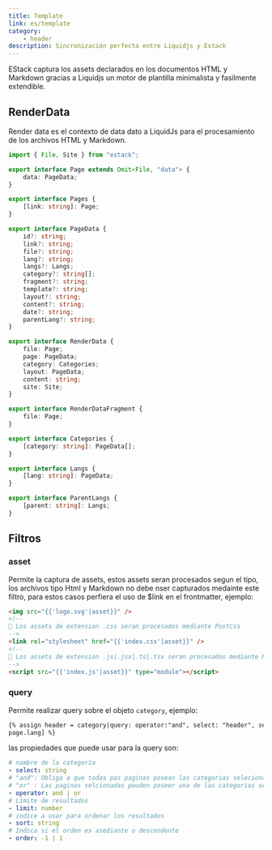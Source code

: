 ```yaml
---
title: Template
link: es/template
category:
    - header
description: Sincronización perfecta entre Liquidjs y Estack
---
```


EStack captura los assets declarados en los documentos HTML y Markdown gracias a Liquidjs un motor de plantilla minimalista y fasilmente extendible.

## RenderData

Render data es el contexto de data dato a LiquidJs para el procesamiento de los archivos HTML y Markdown.

```ts
import { File, Site } from "estack";

export interface Page extends Omit<File, "data"> {
    data: PageData;
}

export interface Pages {
    [link: string]: Page;
}

export interface PageData {
    id?: string;
    link?: string;
    file?: string;
    lang?: string;
    langs?: Langs;
    category?: string[];
    fragment?: string;
    template?: string;
    layout?: string;
    content?: string;
    date?: string;
    parentLang?: string;
}

export interface RenderData {
    file: Page;
    page: PageData;
    category: Categories;
    layout: PageData;
    content: string;
    site: Site;
}

export interface RenderDataFragment {
    file: Page;
}

export interface Categories {
    [category: string]: PageData[];
}

export interface Langs {
    [lang: string]: PageData;
}

export interface ParentLangs {
    [parent: string]: Langs;
}
```

## Filtros

### asset

Permite la captura de assets, estos assets seran procesados segun el tipo, los archivos tipo Html y Markdown no debe nser capturados medainte este filtro, para estos casos perfiera el uso de \$link en el frontmatter, ejemplo:

```html
<img src="{{'logo.svg'|asset}}" />
<!--
💬 Los assets de extension .css seran procesados mediante PostCss
-->
<link rel="stylesheet" href="{{'index.css'|asset}}" />
<!--
💬 Los assets de extension .js|.jsx|.ts|.tsx seran procesados mediante Rollup
-->
<script src="{{'index.js'|asset}}" type="module"></script>
```

### query

Permite realizar query sobre el objeto `category`, ejemplo:

```html
{% assign header = category|query: operator:"and", select: "header", select :
page.lang] %}
```

las propiedades que puede usar para la query son:

```yaml
# nombre de la categoría
- select: string
# "and": Obliga a que todas pas paginas posean las categorias selecionadas
# "or" : Las paginas selcionadas peuden poseer una de las categorias seecioadas.
- operator: and | or
# Límite de resultados
- limit: number
# indice a usar para ordenar los resultados
- sort: string
# Indica si el orden es asediante o descendente
- order: -1 | 1
```
